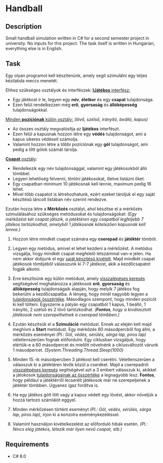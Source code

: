 
# Handball

## Description
Small handball simulation written in C# for a second semester project in university. No inputs for this project. The task itself is written in Hungarian, everything else is in English.

## Task
Egy olyan programot kell készítenünk, amely segít szimulálni egy teljes kézilabda
meccs menetét.

Ehhez szükséges osztályok és interfészek:
<u>**IJátékos** interfész:</u>
- Egy játékost ír le, legyen egy **név**, **életkor** és egy **csapat** tulajdonsága.
- Ezen felül rendelkezzen még **erő**, **gyorsaság** és **állóképesség**
tulajdonságokkal.

<u>Minden **pozíciónak** külön osztály:</u> *(lövő, szélső, irányító, beálló, kapus)*
- Az összes osztály megvalósítja az **Ijátékos** interfészt.
- Ezen felül a kapusnak hozzon létre egy **védés** tulajdonságot, ami a kapus
sikeres védéseit számolja.
- Valamint hozzon létre a többi pozíciónak egy **gól** tulajdonságot, ami pedig a
lőtt gólok számát tárolja.

<u>**Csapat** osztály</u>:
- Rendelkezik egy név tulajdonsággal, valamint egy játékosokból álló tömbbel.
- Legyen lehetőség felvenni, törölni játékosokat, illetve listázni őket.
- Egy csapatban minimum 10 játékosnak kell lennie, maximum pedig 16 lehet.
- Mivel több csapatot is létrehozhatunk, ezért ezeket tároljuk el egy saját
készítésű láncolt listában név szerint rendezve.

Ezután hozza létre a **Mérkőzés** osztályt, ahol készítse el a mérkőzés szimulálásához
szükséges metódusokat és tulajdonságokat:
*(Egy mérkőzést két csapat játszik, a jatéktéren egy csapatból legfeljebb 7 játékos tartózkodhat,
amelyből 1 játékosnak kötelezően kapusnak kell lennie.)*
1. Hozzon létre mindkét csapat számára egy **cserepad** és **játéktér** tömböt.

2. Legyen egy metódus, amivel el lehet kezdeni a mérkőzést. A metódus vizsgálja,
hogy mindkét csapat megfelelő létszámmal van-e jelen. Ha nem akkor dobjunk
el egy <u>saját készítésű kivételt</u>. Majd mindkét csapat játékosok tömbjéből
válasszunk ki 7-7 játékost, akik a kezdőcsapatot fogják alkotni.

3. Erre készítsünk egy külön metódust, amely <u>visszalépéses keresés</u> segítségével
meghatározza a játékosok **erő**, **gyorsaság** és **állóképesség** tulajdonságaik
alapján, hogy melyik 7 játékos fog bekerülni a kezdőcsapatba.
A lényeg, hogy minél nagyobb legyen a <u>tulajdonságok összértéke</u>. Másodlagos
szempont, hogy minden pozícót ki kell tölteni. Egyszerre a pályán egy
csapatból 1 kapus, 1 beálló, 1 irányító, 2 szélső és 2 lővő tartózkodhat.
*(**Fontos**, hogy a kiválasztott játékosok nem szerepelhetnek a cserepad
tömbben.)*

4. Ezután készítsük el a **Szimuláció** metódust. Ennek az elején kell majd meghívni
a **Start** metódust. Egy mérkőzés 60 másodpercből fog állni, a mérkőzés
eseményei *(Pl.: Gól, védés, sérülés, sárga lap, piros lap)* véletlenszerűen fognak
előfordulni. Egy ciklusban vizsgáljuk, hogy elértük-e a 60 másodpercet és
mielőtt növelnénk a ciklusváltozót várunk 1 másodpercet.
*(System.Threading.Thread.Sleep(1000)*

5. Minden 15.-ik másodpercben 3 játékost kell cserélni. Véletlenszerűen a
válasszuk ki a játéktéren lévők közül a cseréket. Majd a cserepadról
<u>visszalépéses keresés</u> segítségével azt a 3 embert válasszuk ki, akikkel a
játokosok <u>tulajdonságainak az összértéke</u> a legnagyobb lesz.
**Fontos**, hogy például a játéktérről lecserélt játékosok már ne szerepeljenek a
játéktér tömbben. Ugyanez igaz fordítva is.
6. Ha egy játékos gólt lőtt vagy a kapus védett egy lövést, akkor növeljük a hozzá
tartozó számlálót eggyel.

7. Minden mérkőzésen történt eseményt *(Pl.: Gól, védés, sérülés, sárga lap, piros
lap)*, írjon ki a konzolra eseménykezeléssel.
8. Valamint használjon kivételkezelést az előforduló hibák esetén. *(Pl.: Nincs elég
játékos, létezik már ilyen nevű csapat, stb.)*

## Requirements
- C# 8.0
